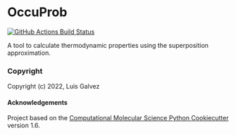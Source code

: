 OccuProb
==============================
[//]: # (Badges)
[![GitHub Actions Build Status](https://github.com/luis-galvez/occuprob/workflows/CI/badge.svg)](https://github.com/REPLACE_WITH_OWNER_ACCOUNT/occuprob/actions?query=workflow%3ACI)


A tool to calculate thermodynamic properties using the superposition approximation.

### Copyright

Copyright (c) 2022, Luis Galvez


#### Acknowledgements

Project based on the
[Computational Molecular Science Python Cookiecutter](https://github.com/molssi/cookiecutter-cms) version 1.6.
